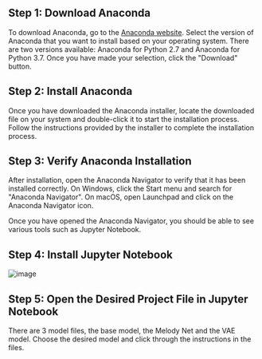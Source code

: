 ## Step 1: Download Anaconda

To download Anaconda, go to the [Anaconda website](https://www.anaconda.com/products/individual). Select the version of Anaconda that you want to install based on your operating system. There are two versions available: Anaconda for Python 2.7 and Anaconda for Python 3.7. Once you have made your selection, click the "Download" button.

## Step 2: Install Anaconda

Once you have downloaded the Anaconda installer, locate the downloaded file on your system and double-click it to start the installation process. Follow the instructions provided by the installer to complete the installation process.

## Step 3: Verify Anaconda Installation

After installation, open the Anaconda Navigator to verify that it has been installed correctly. On Windows, click the Start menu and search for "Anaconda Navigator". On macOS, open Launchpad and click on the Anaconda Navigator icon. 

Once you have opened the Anaconda Navigator, you should be able to see various tools such as Jupyter Notebook.

## Step 4: Install Jupyter Notebook
![image](https://user-images.githubusercontent.com/54280820/232315689-9a244ca6-cfa9-4ef0-996f-a67db2e28e2c.png)


## Step 5: Open the Desired Project File in Jupyter Notebook

There are 3 model files, the base model, the Melody Net and the VAE model. Choose the desired model and click through the instructions in the files.

